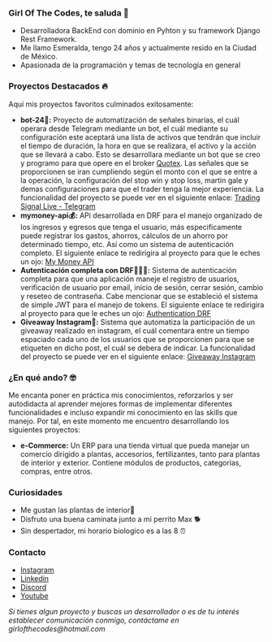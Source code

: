 ### Girl Of The Codes, te saluda 👋
- Desarrolladora BackEnd con dominio en Pyhton y su framework Django Rest Framework.
- Me llamo Esmeralda, tengo 24 años y actualmente resido en la Ciudad de México.
- Apasionada de la programación y temas de tecnología en general

### Proyectos Destacados 🔥
Aquí mis proyectos favoritos culminados exitosamente: 
- __bot-24🤖:__  Proyecto de automatización de señales binarias, el cuál operara desde Telegram mediante un bot, el cuál mediante su configuración este aceptará una lista de activos que tendrán que incluir el tiempo de duración, la hora en que se realizara, el activo y la acción que se llevará a cabo. Esto se desarrollara mediante un bot que se creo y programo para que opere en el broker [Quotex](https://qxbroker.com/es). Las señales que se proporcionen se iran cumpliendo según el monto con el que se entre a la operación, la configuración del stop win y stop loss, martin gale y demas configuraciones para que el trader tenga la mejor experiencia. La funcionalidad del proyecto se puede ver en el siguiente enlace: [Trading Signal Live - Telegram]()
- __mymoney-api💰:__ APi desarrollada en DRF para el manejo organizado de los ingresos y egresos que tenga el usuario, más especificamente puede registrar los gastos, ahorros, cálculos de un ahorro por determinado tiempo, etc. Así como un sistema de autenticación completo. El siguiente enlace te redirigira al proyecto para que le eches un ojo: [My Money API](https://github.com/girlofthecodes/mymoney-api)
- __Autenticación completa con DRF👩🏻‍💻:__ Sistema de autenticación completa para que una aplicación maneje el registro de usuarios, verificación de usuario por email, inicio de sesión, cerrar sesión, cambio y reseteo de contraseña. Cabe mencionar que se estableció el sistema de simple JWT para el manejo de tokens.  El siguiente enlace te redirigira al proyecto para que le eches un ojo: [Authentication DRF](https://github.com/girlofthecodes/auth-drf-)
- __Giveaway Instagram🏅:__ Sistema que automatiza la participación de un giveaway realizado en instagram, el cuál comentara entre un tiempo espaciado cada uno de los usuarios que se proporcionen para que se etiqueten en dicho post, el cuál se debera de indicar. La funcionalidad del proyecto se puede ver en el siguiente enlace: [Giveaway Instagram]()

### ¿En qué ando? 🤓
Me encanta poner en práctica mis conocimientos, reforzarlos y ser autodidacta al aprender mejores formas de implementar diferentes funcionalidades e incluso expandir mi conocimiento en las skills que manejo. Por tal, en este momento me encuentro desarrollando los siguientes proyectos: 
- __e-Commerce:__ Un ERP para una tienda virtual que pueda manejar un comercio dirigido a plantas, accesorios, fertilizantes, tanto para plantas de interior y exterior. Contiene módulos de productos, categorías, compras, entre otros.

### Curiosidades 
- Me gustan las plantas de interior🪻
- Disfruto una buena caminata junto a mi perrito Max 🐕
- Sin despertador, mi horario biologico es a las 8 ⏰

### Contacto
- [Instagram](https://www.instagram.com/girlofthecodes/)
- [Linkedin]()
- [Discord](https://discord.com/channels/@me)
- [Youtube]()

_Si tienes algun proyecto y buscas un desarrollador o es de tu interés establecer comunicación conmigo, contáctame en girlofthecodes@hotmail.com_

